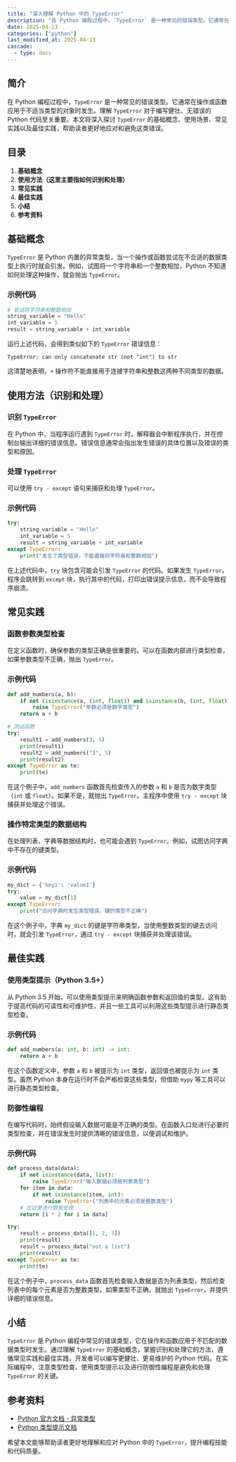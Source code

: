 ```yaml
---
title: "深入理解 Python 中的 TypeError"
description: "在 Python 编程过程中，`TypeError` 是一种常见的错误类型。它通常在操作或函数应用于不适当类型的对象时发生。理解 `TypeError` 对于编写健壮、无错误的 Python 代码至关重要。本文将深入探讨 `TypeError` 的基础概念、使用场景、常见实践以及最佳实践，帮助读者更好地应对和避免这类错误。"
date: 2025-04-13
categories: ["python"]
last_modified_at: 2025-04-13
cascade:
  - type: docs
---
```



## 简介
在 Python 编程过程中，`TypeError` 是一种常见的错误类型。它通常在操作或函数应用于不适当类型的对象时发生。理解 `TypeError` 对于编写健壮、无错误的 Python 代码至关重要。本文将深入探讨 `TypeError` 的基础概念、使用场景、常见实践以及最佳实践，帮助读者更好地应对和避免这类错误。

<!-- more -->
## 目录
1. **基础概念**
2. **使用方法（这里主要指如何识别和处理）**
3. **常见实践**
4. **最佳实践**
5. **小结**
6. **参考资料**

## 基础概念
`TypeError` 是 Python 内置的异常类型，当一个操作或函数尝试在不合适的数据类型上执行时就会引发。例如，试图将一个字符串和一个整数相加，Python 不知道如何处理这种操作，就会抛出 `TypeError`。

### 示例代码
```python
# 尝试将字符串和整数相加
string_variable = "Hello"
int_variable = 5
result = string_variable + int_variable 
```
运行上述代码，会得到类似如下的 `TypeError` 错误信息：
```
TypeError: can only concatenate str (not "int") to str
```
这清楚地表明，`+` 操作符不能直接用于连接字符串和整数这两种不同类型的数据。

## 使用方法（识别和处理）
### 识别 `TypeError`
在 Python 中，当程序运行遇到 `TypeError` 时，解释器会中断程序执行，并在控制台输出详细的错误信息。错误信息通常会指出发生错误的具体位置以及错误的类型和原因。

### 处理 `TypeError`
可以使用 `try - except` 语句来捕获和处理 `TypeError`。

### 示例代码
```python
try:
    string_variable = "Hello"
    int_variable = 5
    result = string_variable + int_variable 
except TypeError:
    print("发生了类型错误，不能直接将字符串和整数相加")
```
在上述代码中，`try` 块包含可能会引发 `TypeError` 的代码。如果发生 `TypeError`，程序会跳转到 `except` 块，执行其中的代码，打印出错误提示信息，而不会导致程序崩溃。

## 常见实践
### 函数参数类型检查
在定义函数时，确保参数的类型正确是很重要的。可以在函数内部进行类型检查，如果参数类型不正确，抛出 `TypeError`。

### 示例代码
```python
def add_numbers(a, b):
    if not (isinstance(a, (int, float)) and isinstance(b, (int, float))):
        raise TypeError("参数必须是数字类型")
    return a + b

# 测试函数
try:
    result1 = add_numbers(3, 5)
    print(result1)
    result2 = add_numbers("3", 5)
    print(result2)
except TypeError as te:
    print(te)
```
在这个例子中，`add_numbers` 函数首先检查传入的参数 `a` 和 `b` 是否为数字类型（`int` 或 `float`）。如果不是，就抛出 `TypeError`。主程序中使用 `try - except` 块捕获并处理这个错误。

### 操作特定类型的数据结构
在处理列表、字典等数据结构时，也可能会遇到 `TypeError`。例如，试图访问字典中不存在的键类型。

### 示例代码
```python
my_dict = {'key1': 'value1'}
try:
    value = my_dict[1]
except TypeError:
    print("访问字典时发生类型错误，键的类型不正确")
```
在这个例子中，字典 `my_dict` 的键是字符串类型，当使用整数类型的键去访问时，就会引发 `TypeError`，通过 `try - except` 块捕获并处理该错误。

## 最佳实践
### 使用类型提示（Python 3.5+）
从 Python 3.5 开始，可以使用类型提示来明确函数参数和返回值的类型。这有助于提高代码的可读性和可维护性，并且一些工具可以利用这些类型提示进行静态类型检查。

### 示例代码
```python
def add_numbers(a: int, b: int) -> int:
    return a + b
```
在这个函数定义中，参数 `a` 和 `b` 被提示为 `int` 类型，返回值也被提示为 `int` 类型。虽然 Python 本身在运行时不会严格检查这些类型，但借助 `mypy` 等工具可以进行静态类型检查。

### 防御性编程
在编写代码时，始终假设输入数据可能是不正确的类型。在函数入口处进行必要的类型检查，并在错误发生时提供清晰的错误信息，以便调试和维护。

### 示例代码
```python
def process_data(data):
    if not isinstance(data, list):
        raise TypeError("输入数据必须是列表类型")
    for item in data:
        if not isinstance(item, int):
            raise TypeError("列表中的元素必须是整数类型")
    # 在这里进行数据处理
    return [i * 2 for i in data]

try:
    result = process_data([1, 2, 3])
    print(result)
    result = process_data("not a list")
    print(result)
except TypeError as te:
    print(te)
```
在这个例子中，`process_data` 函数首先检查输入数据是否为列表类型，然后检查列表中的每个元素是否为整数类型。如果类型不正确，就抛出 `TypeError`，并提供详细的错误信息。

## 小结
`TypeError` 是 Python 编程中常见的错误类型，它在操作和函数应用于不匹配的数据类型时发生。通过理解 `TypeError` 的基础概念，掌握识别和处理它的方法，遵循常见实践和最佳实践，开发者可以编写更健壮、更易维护的 Python 代码。在实际编程中，注意类型检查、使用类型提示以及进行防御性编程是避免和处理 `TypeError` 的关键。

## 参考资料
- [Python 官方文档 - 异常类型](https://docs.python.org/3/library/exceptions.html#TypeError)
- [Python 类型提示文档](https://docs.python.org/3/library/typing.html)

希望本文能够帮助读者更好地理解和应对 Python 中的 `TypeError`，提升编程技能和代码质量。